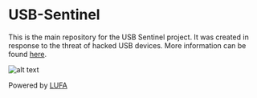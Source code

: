 USB-Sentinel
============

This is the main repository for the USB Sentinel project. It was created in response to the threat of hacked USB devices. More information can be found [here](https://www.youtube.com/watch?v=nuruzFqMgIw).

![alt text](https://i.stack.imgur.com/vwYI5m.jpg "v0.01")

Powered by [LUFA](http://www.fourwalledcubicle.com/LUFA.php)
